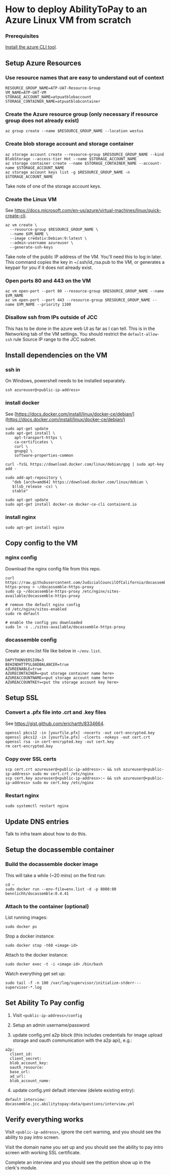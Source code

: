 # How to deploy AbilityToPay to an Azure Linux VM from scratch

### Prerequisites

[Install the azure CLI tool](https://docs.microsoft.com/en-us/cli/azure/install-azure-cli?view=azure-cli-latest).

## Setup Azure Resources

### Use resource names that are easy to understand out of context

```
RESOURCE_GROUP_NAME=ATP-UAT-Resource-Group
VM_NAME=ATP-UAT-VM
STORAGE_ACCOUNT_NAME=atpuatblobaccount
STORAGE_CONTAINER_NAME=atpuatblobcontainer
```

### Create the Azure resource group (only necessary if resource group does not already exist)

```
az group create --name $RESOURCE_GROUP_NAME --location westus
```

### Create blob storage account and storage container

```
az storage account create --resource-group $RESOURCE_GROUP_NAME --kind BlobStorage --access-tier Hot --name $STORAGE_ACCOUNT_NAME
az storage container create --name $STORAGE_CONTAINER_NAME --account-name $STORAGE_ACCOUNT_NAME
az storage account keys list -g $RESOURCE_GROUP_NAME -n $STORAGE_ACCOUNT_NAME
```

Take note of one of the storage account keys.

### Create the Linux VM

See https://docs.microsoft.com/en-us/azure/virtual-machines/linux/quick-create-cli.

```
az vm create \
  --resource-group $RESOURCE_GROUP_NAME \
  --name $VM_NAME \
  --image credativ:Debian:9:latest \
  --admin-username azureuser \
  --generate-ssh-keys
```

Take note of the public IP address of the VM. You'll need this to log in later. This command copies the key in ~/.ssh/id_rsa.pub to the VM, or generates a keypair for you if it does not already exist.

### Open ports 80 and 443 on the VM

```
az vm open-port --port 80 --resource-group $RESOURCE_GROUP_NAME --name $VM_NAME
az vm open-port --port 443 --resource-group $RESOURCE_GROUP_NAME --name $VM_NAME --priority 1100
```

### Disallow ssh from IPs outside of JCC

This has to be done in the azure web UI as far as I can tell. This is in the Networking tab of the VM settings. You should restrict the `default-allow-ssh` rule Source IP range to the JCC subnet.

## Install dependencies on the VM

### ssh in

On Windows, powershell needs to be installed separately.

```
ssh azureuser@<public-ip-address>
```

### install docker

See [https://docs.docker.com/install/linux/docker-ce/debian/](https://docs.docker.com/install/linux/docker-ce/debian/)

```
sudo apt-get update
sudo apt-get install \
    apt-transport-https \
    ca-certificates \
    curl \
    gnupg2 \
    software-properties-common

curl -fsSL https://download.docker.com/linux/debian/gpg | sudo apt-key add -

sudo add-apt-repository \
   "deb [arch=amd64] https://download.docker.com/linux/debian \
   $(lsb_release -cs) \
   stable"

sudo apt-get update
sudo apt-get install docker-ce docker-ce-cli containerd.io
```
### install nginx
```
sudo apt-get install nginx
```

## Copy config to the VM

### nginx config

Download the nginx config file from this repo.
```
curl https://raw.githubusercontent.com/JudicialCouncilOfCalifornia/docassemble.jcc.abilitytopay/master/infra/docassemble-https-proxy > ~/docassemble-https-proxy
sudo cp ~/docassemble-https-proxy /etc/nginx/sites-available/docassemble-https-proxy

# remove the default nginx config
cd /etc/nginx/sites-enabled
sudo rm default

# enable the config you downloaded
sudo ln -s ../sites-available/docassemble-https-proxy
```

### docassemble config

Create an env.list file like below in `~/env.list`.
```
DAPYTHONVERSION=3
BEHINDHTTPSLOADBALANCER=true
AZUREENABLE=true
AZURECONTAINER=<put storage container name here>
AZUREACCOUNTNAME=<put storage account name here>
AZUREACCOUNTKEY=<put the storage account key here>
```

## Setup SSL

### Convert a .pfx file into .crt and .key files

See https://gist.github.com/ericharth/8334664.

```
openssl pkcs12 -in [yourfile.pfx] -nocerts -out cert-encrypted.key
openssl pkcs12 -in [yourfile.pfx] -clcerts -nokeys -out cert.crt
openssl rsa -in cert-encrypted.key -out cert.key
rm cert-encrypted.key
```

### Copy over SSL certs

```
scp cert.crt azureuser@<public-ip-address>:~ && ssh azureuser@<public-ip-address> sudo mv cert.crt /etc/nginx
scp cert.key azureuser@<public-ip-address>:~ && ssh azureuser@<public-ip-address> sudo mv cert.key /etc/nginx
```

### Restart nginx

```
sudo systemctl restart nginx
```

## Update DNS entries

Talk to infra team about how to do this.

## Setup the docassemble container

### Build the docassemble docker image

This will take a while (~20 mins) on the first run:
```
cd ~
sudo docker run --env-file=env.list -d -p 8080:80 bennlichh/docassemble:0.4.41
```

### Attach to the container (optional)

List running images:
```
sudo docker ps
```

Stop a docker instance:
```
sudo docker stop -t60 <image-id>
```

Attach to the docker instance:
```
sudo docker exec -t -i <image-id> /bin/bash
```

Watch everything get set up:
```
sudo tail -f -n 100 /var/log/supervisor/initialize-stderr---supervisor-*.log
```

## Set Ability To Pay config

1) Visit `<public-ip-address>/config`

2) Setup an admin username/password

3) update config.yml a2p block (this includes credentials for image upload storage and oauth communication with the a2p api), e.g.:

```
a2p:
  client_id:
  client_secret:
  blob_account_key:
  oauth_resource:
  base_url:
  ad_url:
  blob_account_name:
```

4) update config.yml default interview (delete existing entry):

```
default interview: docassemble.jcc.abilitytopay:data/questions/interview.yml
```

## Verify everything works

Visit `<public-ip-address>`, ignore the cert warning, and you should see the ability to pay intro screen.

Visit the domain name you set up and you should see the ability to pay intro screen with working SSL certificate.

Complete an interview and you should see the petition show up in the clerk's module.

